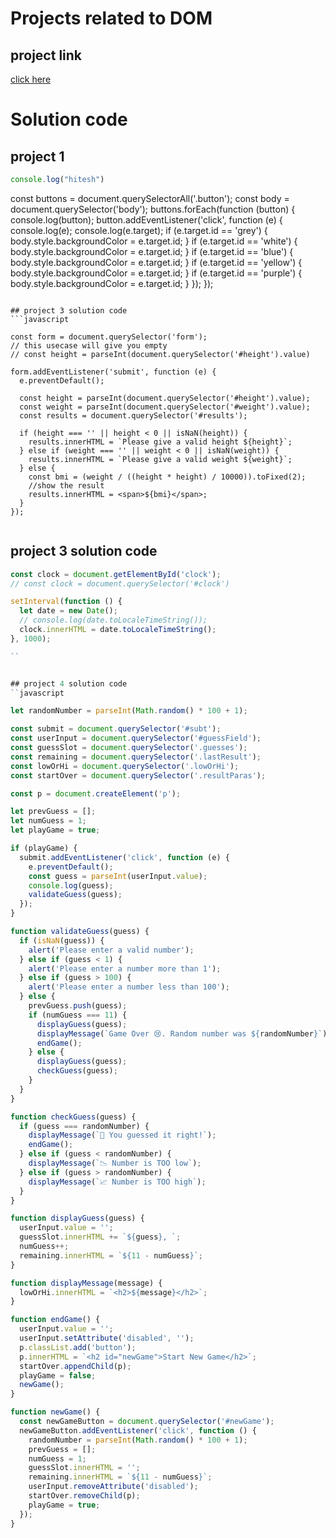# Projects related to DOM
## project link
[click here](https://stackblitz.com/edit/dom-project-chaiaurcode?file=index.html)
# Solution code

## project 1

```javascript 
console.log("hitesh")
```


const buttons = document.querySelectorAll('.button');
const body = document.querySelector('body');
buttons.forEach(function (button) {
  console.log(button);
  button.addEventListener('click', function (e) {
    console.log(e);
    console.log(e.target);
    if (e.target.id == 'grey') {
      body.style.backgroundColor = e.target.id;
    }
    if (e.target.id == 'white') {
      body.style.backgroundColor = e.target.id;
    }
    if (e.target.id == 'blue') {
      body.style.backgroundColor = e.target.id;
    }
    if (e.target.id == 'yellow') {
      body.style.backgroundColor = e.target.id;
    }
    if (e.target.id == 'purple') {
      body.style.backgroundColor = e.target.id;
    }
  });
});


```

## project 3 solution code
```javascript

const form = document.querySelector('form');
// this usecase will give you empty
// const height = parseInt(document.querySelector('#height').value)

form.addEventListener('submit', function (e) {
  e.preventDefault();

  const height = parseInt(document.querySelector('#height').value);
  const weight = parseInt(document.querySelector('#weight').value);
  const results = document.querySelector('#results');

  if (height === '' || height < 0 || isNaN(height)) {
    results.innerHTML = `Please give a valid height ${height}`;
  } else if (weight === '' || weight < 0 || isNaN(weight)) {
    results.innerHTML = `Please give a valid weight ${weight}`;
  } else {
    const bmi = (weight / ((height * height) / 10000)).toFixed(2);
    //show the result
    results.innerHTML = <span>${bmi}</span>;
  }
});


```

## project 3 solution code
```javascript
const clock = document.getElementById('clock');
// const clock = document.querySelector('#clock')

setInterval(function () {
  let date = new Date();
  // console.log(date.toLocaleTimeString());
  clock.innerHTML = date.toLocaleTimeString();
}, 1000);

``


## project 4 solution code
``javascript

let randomNumber = parseInt(Math.random() * 100 + 1);

const submit = document.querySelector('#subt');
const userInput = document.querySelector('#guessField');
const guessSlot = document.querySelector('.guesses');
const remaining = document.querySelector('.lastResult');
const lowOrHi = document.querySelector('.lowOrHi');
const startOver = document.querySelector('.resultParas');

const p = document.createElement('p');

let prevGuess = [];
let numGuess = 1;
let playGame = true;

if (playGame) {
  submit.addEventListener('click', function (e) {
    e.preventDefault();
    const guess = parseInt(userInput.value);
    console.log(guess);
    validateGuess(guess);
  });
}

function validateGuess(guess) {
  if (isNaN(guess)) {
    alert('Please enter a valid number');
  } else if (guess < 1) {
    alert('Please enter a number more than 1');
  } else if (guess > 100) {
    alert('Please enter a number less than 100');
  } else {
    prevGuess.push(guess);
    if (numGuess === 11) {
      displayGuess(guess);
      displayMessage(`Game Over 😢. Random number was ${randomNumber}`);
      endGame();
    } else {
      displayGuess(guess);
      checkGuess(guess);
    }
  }
}

function checkGuess(guess) {
  if (guess === randomNumber) {
    displayMessage(`🎉 You guessed it right!`);
    endGame();
  } else if (guess < randomNumber) {
    displayMessage(`📉 Number is TOO low`);
  } else if (guess > randomNumber) {
    displayMessage(`📈 Number is TOO high`);
  }
}

function displayGuess(guess) {
  userInput.value = '';
  guessSlot.innerHTML += `${guess}, `;
  numGuess++;
  remaining.innerHTML = `${11 - numGuess}`;
}

function displayMessage(message) {
  lowOrHi.innerHTML = `<h2>${message}</h2>`;
}

function endGame() {
  userInput.value = '';
  userInput.setAttribute('disabled', '');
  p.classList.add('button');
  p.innerHTML = `<h2 id="newGame">Start New Game</h2>`;
  startOver.appendChild(p);
  playGame = false;
  newGame();
}

function newGame() {
  const newGameButton = document.querySelector('#newGame');
  newGameButton.addEventListener('click', function () {
    randomNumber = parseInt(Math.random() * 100 + 1);
    prevGuess = [];
    numGuess = 1;
    guessSlot.innerHTML = '';
    remaining.innerHTML = `${11 - numGuess}`;
    userInput.removeAttribute('disabled');
    startOver.removeChild(p);
    playGame = true;
  });
}

